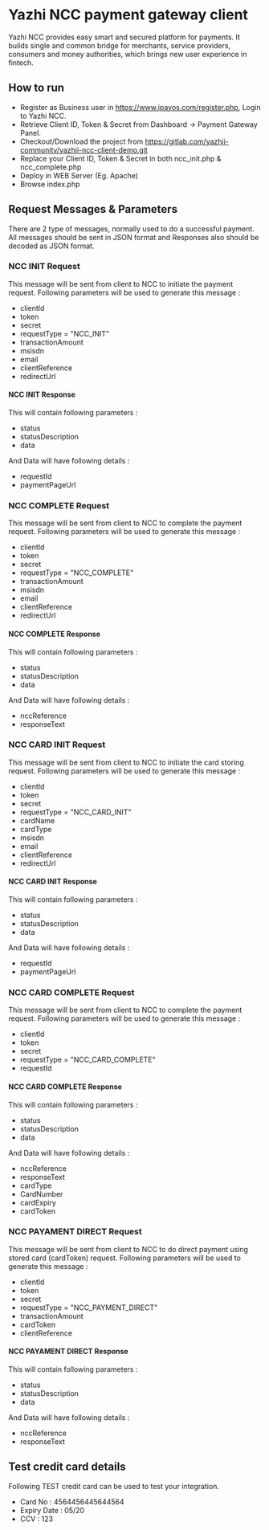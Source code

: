 # Yazhi NCC payment gateway client

Yazhi NCC provides easy smart and secured platform for payments. It builds single and common bridge for merchants, service providers, consumers and money authorities, which brings new user experience in fintech.

## How to run
* Register as Business user in https://www.ipayos.com/register.php, Login to Yazhi NCC.
* Retrieve Client ID, Token & Secret from Dashboard -> Payment Gateway Panel.
* Checkout/Download the project from https://gitlab.com/yazhii-community/yazhii-ncc-client-demo.git
* Replace your Client ID, Token & Secret in both ncc_init.php & ncc_complete.php
* Deploy in WEB Server (Eg. Apache)
* Browse index.php

## Request Messages & Parameters
There are 2 type of messages, normally used to do a successful payment. All messages should be sent in JSON format and Responses also should be decoded as JSON format.
### NCC INIT Request
This message will be sent from client to NCC to initiate the payment request. Following parameters will be used to generate this message :
* clientId
* token
* secret
* requestType = "NCC_INIT"
* transactionAmount
* msisdn
* email
* clientReference
* redirectUrl

#### NCC INIT Response
This will contain following parameters :
* status
* statusDescription
* data 

And Data will have following details :
* requestId
* paymentPageUrl

### NCC COMPLETE Request
This message will be sent from client to NCC to complete the payment request. Following parameters will be used to generate this message :
* clientId
* token
* secret
* requestType = "NCC_COMPLETE"
* transactionAmount
* msisdn
* email
* clientReference
* redirectUrl

#### NCC COMPLETE Response
This will contain following parameters :
* status
* statusDescription
* data 

And Data will have following details :
* nccReference
* responseText

### NCC CARD INIT Request
This message will be sent from client to NCC to initiate the card storing request. Following parameters will be used to generate this message :
* clientId
* token
* secret
* requestType = "NCC_CARD_INIT"
* cardName
* cardType
* msisdn
* email
* clientReference
* redirectUrl

#### NCC CARD INIT Response
This will contain following parameters :
* status
* statusDescription
* data 

And Data will have following details :
* requestId
* paymentPageUrl

### NCC CARD COMPLETE Request
This message will be sent from client to NCC to complete the payment request. Following parameters will be used to generate this message :
* clientId
* token
* secret
* requestType = "NCC_CARD_COMPLETE"
* requestId

#### NCC CARD COMPLETE Response
This will contain following parameters :
* status
* statusDescription
* data 

And Data will have following details :
* nccReference
* responseText
* cardType
* CardNumber
* cardExpiry
* cardToken

### NCC PAYAMENT DIRECT Request
This message will be sent from client to NCC to do direct payment using stored card (cardToken) request. Following parameters will be used to generate this message :
* clientId
* token
* secret
* requestType = "NCC_PAYMENT_DIRECT"
* transactionAmount
* cardToken
* clientReference

#### NCC PAYAMENT DIRECT Response
This will contain following parameters :
* status
* statusDescription
* data 

And Data will have following details :
* nccReference
* responseText

## Test credit card details
Following TEST credit card can be used to test your integration.
* Card No : 4564456445644564
* Expiry Date : 05/20
* CCV : 123
